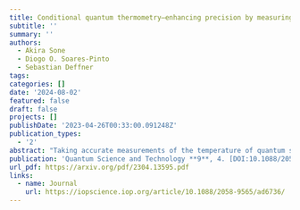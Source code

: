 ```yaml
---
title: Conditional quantum thermometry–enhancing precision by measuring less
subtitle: ''
summary: ''
authors:
  - Akira Sone
  - Diogo O. Soares-Pinto
  - Sebastian Deffner
tags:
categories: []
date: '2024-08-02'
featured: false
draft: false
projects: []
publishDate: '2023-04-26T00:33:00.091248Z'
publication_types:
  - '2'
abstract: "Taking accurate measurements of the temperature of quantum systems is a challenging task. The mathematical peculiarities of quantum information make it virtually impossible to measure with infinite precision. In the present letter, we introduce a generalize thermal state, which is conditioned on the pointer states of the available measurement apparatus. We show that this conditional thermal state outperforms the Gibbs state in quantum thermometry. The origin for the enhanced precision can be sought in its asymmetry quantified by the Wigner-Yanase-Dyson skew information. This additional resource is further clarified in a fully resource-theoretic analysis, and we show that there is a Gibbs-preserving map to convert a target state into the conditional thermal state. Finally, we relate the quantum J-divergence between the conditional thermal state and the same target state to quantum heat."
publication: 'Quantum Science and Technology **9**, 4. [DOI:10.1088/2058-9565/ad6736](https://doi.org/10.1088/2058-9565/ad6736)'
url_pdf: https://arxiv.org/pdf/2304.13595.pdf
links:
  - name: Journal
    url: https://iopscience.iop.org/article/10.1088/2058-9565/ad6736/
---
```

